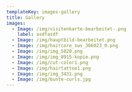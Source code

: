 ```yaml
---
templateKey: images-gallery
title: Gallery
images:
  - Image: /img/visitenkarte-bearbeitet-.png
    label: asdfasdf
  - Image: /img/hauptbild-bearbeitet.png
  - Image: /img/haircore_sws_386023_0.png
  - Image: /img/img_5820.png
  - Image: /img/img_0915-kopie.png
  - Image: /img/cut-color1.png
  - Image: /img/hairtattoo1.png
  - Image: /img/img_3431.png
  - Image: /img/bunte-curls.jpg
---
```


